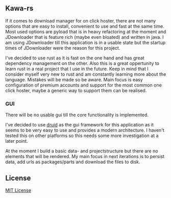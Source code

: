 ## Kawa-rs

If it comes to download manager for on click hoster, there are not many options
that are easy to install, convenient to use and fast at the same time. Most
used options are pyload that is in heavy refactoring at the moment and
JDownloader that is feature rich (maybe even bloated) and written in java. I am
using JDownloader till this application is in a usable state but
the startup times of JDownloader were the reason for this project.

I've decided to use rust as it is fast on the one hand and has great dependency
management on the other. Also this is a great oppertunity to learn rust in
a real project that I use in the future. Keep in mind that I consider myself
very new to rust and am constantly learning more about the language. Mistakes
will be made so be aware. Main focus is easy configuration of premium accounts
and support for the most common one click hoster, maybe a generic way to
support them can be realised.

### GUI
There will be no usable gui till the core functionality is implemented.

I've decided to use [druid](https://github.com/linebender/druid) as the gui
framework for this application as it seems to be very easy to use and provides
a modern architecture. I haven't tested this on other platforms so this needs
some more investigation at a later point.

At the moment I build a basic data- and projectstructure but there are no
elements that will be rendered. My main focus in next iterations is to persist
data, add urls as packages/parts and download the files to disk.

## License

[MIT License](./LICENSE.md)
